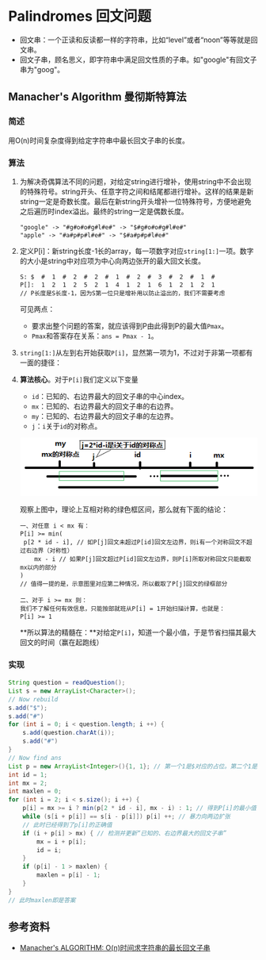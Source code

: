 # Palindromes 回文问题

- 回文串：一个正读和反读都一样的字符串，比如“level”或者“noon”等等就是回文串。
- 回文子串，顾名思义，即字符串中满足回文性质的子串。如"google"有回文子串为"goog"。

## Manacher's Algorithm 曼彻斯特算法

### 简述

用O(n)时间复杂度得到给定字符串中最长回文子串的长度。

### 算法

1. 为解决奇偶算法不同的问题，对给定string进行增补，使用string中不会出现的特殊符号。string开头、任意字符之间和结尾都进行增补。这样的结果是新string一定是奇数长度。最后在新string开头增补一位特殊符号，方便地避免之后遍历时index溢出。最终的string一定是偶数长度。

   ```pseudocode
   "google" -> "#g#o#o#g#l#e#" -> "$#g#o#o#g#l#e#"
   "apple" -> "#a#p#p#l#e#" -> "$#a#p#p#l#e#"
   ```

2. 定义P[i]：新string长度-1长的array，每一项数字对应`string[1:]`一项。数字的大小是string中对应项为中心向两边张开的最大回文长度。

   ```pseudocode
   S: $  #  1  #  2  #  2  #  1  #  2  #  3  #  2  #  1  #
   P[]:  1  2  1  2  5  2  1  4  1  2  1  6  1  2  1  2  1
   // P长度是S长度-1，因为S第一位只是增补用以防止溢出的，我们不需要考虑
   ```

   可见两点：

   - 要求出整个问题的答案，就应该得到P由此得到P的最大值`Pmax`。
   - `Pmax`和答案存在关系：`ans = Pmax - 1`。

3. `string[1:]`从左到右开始获取`P[i]`，显然第一项为1，不过对于非第一项都有一面的捷径：

4. **算法核心**。对于`P[i]`我们定义以下变量

   - `id`：已知的、右边界最大的回文子串的中心index。
   - `mx`：已知的、右边界最大的回文子串的右边界。
   - `my`：已知的、右边界最大的回文子串的左边界。
   - `j`：`i`关于`id`的对称点。

   ![Demo](https://raw.githubusercontent.com/DuskPiper/ProjChengdu-Coder-Notes/master/Illustration/ManachersAlgorithmDemo1.png)

   观察上图中，理论上互相对称的绿色框区间，那么就有下面的结论：

   ```pseudocode
   一、对任意 i < mx 有：
   P[i] >= min(
   	p[2 * id - i], // 如P[j]回文未超过P[id]回文左边界，则i有一个对称回文不超过右边界（对称性）
       mx - i // 如果P[j]回文超过P[id]回文左边界，则P[i]所取对称回文只能截取mx以内的部分
   )
   // 值得一提的是，示意图里对应第二种情况，所以截取了P[j]回文的绿框部分
   
   二、对于 i >= mx 则：
   我们不了解任何有效信息，只能按部就班从P[i] = 1开始扫描计算，也就是：
   P[i] >= 1
   ```

   **所以算法的精髓在：**对给定`P[i]`，知道一个最小值，于是节省扫描其最大回文的时间（赢在起跑线）

### 实现

```java
String question = readQuestion();
List s = new ArrayList<Character>();
// Now rebuild
s.add("$");
s.add("#")
for (int i = 0; i < question.length; i ++) {
	s.add(question.charAt(i));
    s.add("#")
}
// Now find ans
List p = new ArrayList<Integer>(){1, 1}; // 第一个1是$对应的占位。第二个1是string第一项。
int id = 1;
int mx = 2;
int maxlen = 0;
for (int i = 2; i < s.size(); i ++) {
    p[i] = mx >= i ? min(p[2 * id - i], mx - i) : 1; // 得到P[i]的最小值
    while (s[i + p[i]] == s[i - p[i]]) p[i] ++; // 暴力向两边扩张
    // 此时已经得到了p[i]的正确值
    if (i + p[i] > mx) { // 检测并更新“已知的、右边界最大的回文子串”
        mx = i + p[i];
        id = i;
    }
    if (p[i] - 1 > maxlen) {
        maxlen = p[i] - 1;
    }
}
// 此时maxlen即是答案
```



## 参考资料

- [Manacher's ALGORITHM: O(n)时间求字符串的最长回文子串 ](https://www.felix021.com/blog/read.php?2040)
